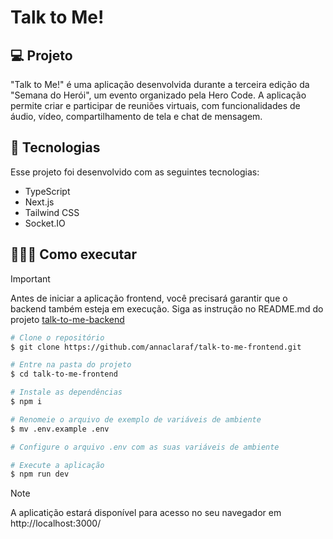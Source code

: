 # Talk to Me!

## 💻 Projeto

"Talk to Me!" é uma aplicação desenvolvida durante a terceira edição da "Semana do Herói", um evento organizado pela Hero Code. A aplicação permite criar e participar de reuniões virtuais, com funcionalidades de áudio, vídeo, compartilhamento de tela e chat de mensagem.

## 🚀 Tecnologias

Esse projeto foi desenvolvido com as seguintes tecnologias:

- TypeScript
- Next.js
- Tailwind CSS
- Socket.IO

## 👩🏻‍💻 Como executar

> [!IMPORTANT]
>
> Antes de iniciar a aplicação frontend, você precisará garantir que o backend também esteja em execução. Siga as instrução no README.md do projeto [talk-to-me-backend](https://github.com/annaclaraf/talk-to-me-backend.git)


```bash
# Clone o repositório
$ git clone https://github.com/annaclaraf/talk-to-me-frontend.git

# Entre na pasta do projeto
$ cd talk-to-me-frontend

# Instale as dependências
$ npm i

# Renomeie o arquivo de exemplo de variáveis de ambiente
$ mv .env.example .env

# Configure o arquivo .env com as suas variáveis de ambiente

# Execute a aplicação
$ npm run dev
```

> [!NOTE]
>
> A aplicatição estará disponível para acesso no seu navegador em http://localhost:3000/
